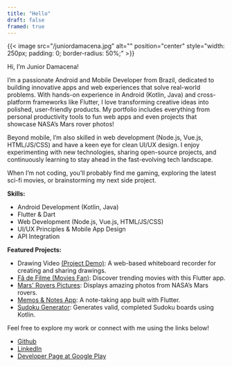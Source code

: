 ```yaml
---
title: "Hello"
draft: false
framed: true
---
```


{{< image src="/juniordamacena.jpg" alt="" position="center" style="width: 250px; padding: 0; border-radius: 50%;" >}}

Hi, I’m Junior Damacena!

I’m a passionate Android and Mobile Developer from Brazil, dedicated to building innovative apps and web experiences that solve real-world problems. With hands-on experience in Android (Kotlin, Java) and cross-platform frameworks like Flutter, I love transforming creative ideas into polished, user-friendly products. My portfolio includes everything from personal productivity tools to fun web apps and even projects that showcase NASA’s Mars rover photos!

Beyond mobile, I’m also skilled in web development (Node.js, Vue.js, HTML/JS/CSS) and have a keen eye for clean UI/UX design. I enjoy experimenting with new technologies, sharing open-source projects, and continuously learning to stay ahead in the fast-evolving tech landscape.

When I’m not coding, you’ll probably find me gaming, exploring the latest sci-fi movies, or brainstorming my next side project.

**Skills:**
- Android Development (Kotlin, Java)
- Flutter & Dart
- Web Development (Node.js, Vue.js, HTML/JS/CSS)
- UI/UX Principles & Mobile App Design
- API Integration

**Featured Projects:**
- Drawing Video [(Project Demo)](https://jdamacena.github.io/DrawingVideo/): A web-based whiteboard recorder for creating and sharing drawings.
- [Fã de Filme (Movies Fan)](https://github.com/jdamacena/fa_de_filme): Discover trending movies with this Flutter app.
- [Mars' Rovers Pictures](https://github.com/jdamacena/mars_rovers_pictures): Displays amazing photos from NASA’s Mars rovers.
- [Memos & Notes App](https://github.com/jdamacena/memos_notes): A note-taking app built with Flutter.
- [Sudoku Generator](https://github.com/jdamacena/kotlin-sudoku-generator): Generates valid, completed Sudoku boards using Kotlin.

Feel free to explore my work or connect with me using the links below!

- [Github](https://github.com/jdamacena)
- [LinkedIn](https://www.linkedin.com/in/juniordamacena/en)
- [Developer Page at Google Play](https://play.google.com/store/apps/dev?id=6709569533247764689)
